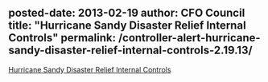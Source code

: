 posted-date: 2013-02-19
author: CFO Council
title: "Hurricane Sandy Disaster Relief Internal Controls"
permalink: /controller-alert-hurricane-sandy-disaster-relief-internal-controls-2.19.13/
---

[Hurricane Sandy Disaster Relief Internal Controls](/assets/files/CONTROLLER-ALERT-Hurricane-Sandy-Disaster-Relief-Internal-Controls-2.19.13.pdf)
